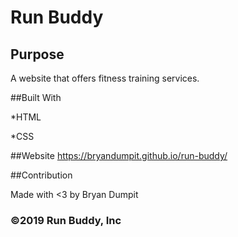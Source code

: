 # Run Buddy

## Purpose

A website that offers fitness training services.

##Built With

*HTML

*CSS

##Website
https://bryandumpit.github.io/run-buddy/

##Contribution

Made with <3 by Bryan Dumpit

### ©️2019 Run Buddy, Inc 
